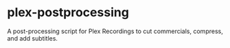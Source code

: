 # plex-postprocessing
A post-processing script for Plex Recordings to cut commercials, compress, and add subtitles. 
